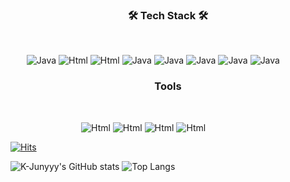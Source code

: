 <h3 align="center"> 🛠️ Tech Stack 🛠️</h3>
&nbsp;
&nbsp;
<p align= "center">
<img alt="Java" src ="https://img.shields.io/badge/Java-283274.svg?&style=for-the-badge&logo=Java&logoColor=white"/> 
<img alt="Html" src ="https://img.shields.io/badge/Markdown-000000.svg?&style=for-the-badge&logo=Markdown&logoColor=white"/>
<img alt="Html" src ="https://img.shields.io/badge/HTML5-E34F26.svg?&style=for-the-badge&logo=HTML5&logoColor=white"/>
<img alt="Java" src ="https://img.shields.io/badge/SpringBoot-6DB33F.svg?&style=for-the-badge&logo=SpringBoot&logoColor=white"/> 
<img alt="Java" src ="https://img.shields.io/badge/Spring-6DB33F.svg?&style=for-the-badge&logo=Spring&logoColor=white"/>
<img alt="Java" src ="https://img.shields.io/badge/SpringSecurity-6DB33F.svg?&style=for-the-badge&logo=SpringSecurity&logoColor=white"/>
<img alt="Java" src ="https://img.shields.io/badge/MySQL-A6A9AA.svg?&style=for-the-badge&logo=MySQL&logoColor=white"/>
<img alt="Java" src ="https://img.shields.io/badge/Amazon AWS-FFD500.svg?&style=for-the-badge&logo=Amazon AWS&logoColor=white"/>
&nbsp;
&nbsp;
&nbsp;
&nbsp;
&nbsp;
&nbsp;
<h3 align="center"> Tools </h3>
&nbsp;
&nbsp;
<p align= "center">
<img alt="Html" src ="https://img.shields.io/badge/Notion-000000.svg?&style=for-the-badge&logo=Notion&logoColor=white"/>
<img alt="Html" src ="https://img.shields.io/badge/Git-F05032.svg?&style=for-the-badge&logo=Git&logoColor=white"/>
<img alt="Html" src ="https://img.shields.io/badge/Postman-FF6C37.svg?&style=for-the-badge&logo=Postman&logoColor=white"/>
<img alt="Html" src ="https://img.shields.io/badge/Discord-5865F2.svg?&style=for-the-badge&logo=Discord&logoColor=white"/>
&nbsp;
&nbsp;
&nbsp;
&nbsp;
&nbsp;
&nbsp;
&nbsp;
&nbsp;
&nbsp;
&nbsp;
  
[![Hits](https://hits.seeyoufarm.com/api/count/incr/badge.svg?url=https%3A%2F%2Fgithub.com%2Fgoyois&count_bg=%23000000&title_bg=%23000000&icon=gradle.svg&icon_color=%23F2E90A&title=Daily&edge_flat=true)](https://hits.seeyoufarm.com)
  
![K-Junyyy's GitHub stats](https://github-readme-stats.vercel.app/api?username=goyois&show_icons=true&theme=dark) ![Top Langs](https://github-readme-stats.vercel.app/api/top-langs/?username=goyois&layout=compact&theme=dark)
